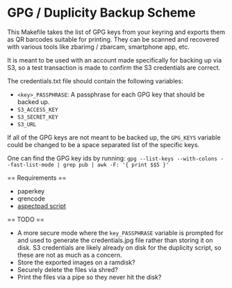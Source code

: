 GPG / Duplicity Backup Scheme
=============================

This Makefile takes the list of GPG keys from your keyring and exports
them as QR barcodes suitable for printing. They can be scanned and
recovered with various tools like zbarimg / zbarcam, smartphone app,
etc.

It is meant to be used with an account made specifically for backing up via S3,
so a test transaction is made to confirm the S3 credentials are correct.

The credentials.txt file should contain the following variables:

* `<key>_PASSPHRASE`: A passphrase for each GPG key that should be backed up.
* `S3_ACCESS_KEY`
* `S3_SECRET_KEY`
* `S3_URL`

If all of the GPG keys are not meant to be backed up, the `GPG_KEYS` variable
could be changed to be a space separated list of the specific keys.

One can find the GPG key ids by running:
    `gpg --list-keys --with-colons --fast-list-mode | grep pub | awk -F: '{ print $$5 }'`

== Requirements ==

* paperkey
* qrencode
* [aspectpad script](http://www.fmwconcepts.com/imagemagick/aspectpad/index.php)

== TODO ==

* A more secure mode where the `key_PASSPHRASE` variable is prompted for and used
  to generate the credentials.jpg file rather than storing it on disk. S3
  credentials are likely already on disk for the duplicity script, so these are
  not as much as a concern.
* Store the exported images on a ramdisk?
* Securely delete the files via shred?
* Print the files via a pipe so they never hit the disk?
